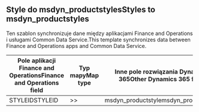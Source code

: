 ## <a name="styles-to-msdyn_productstyles"></a><span data-ttu-id="9758e-101">Style do msdyn_productstyles</span><span class="sxs-lookup"><span data-stu-id="9758e-101">Styles to msdyn_productstyles</span></span>

<span data-ttu-id="9758e-102">Ten szablon synchronizuje dane między aplikacjami Finance and Operations i usługami Common Data Service.</span><span class="sxs-lookup"><span data-stu-id="9758e-102">This template synchronizes data between Finance and Operations apps and Common Data Service.</span></span>

<span data-ttu-id="9758e-103">Pole aplikacji Finance and Operations</span><span class="sxs-lookup"><span data-stu-id="9758e-103">Finance and Operations field</span></span> | <span data-ttu-id="9758e-104">Typ mapy</span><span class="sxs-lookup"><span data-stu-id="9758e-104">Map type</span></span> | <span data-ttu-id="9758e-105">Inne pole rozwiązania Dynamics 365</span><span class="sxs-lookup"><span data-stu-id="9758e-105">Other Dynamics 365 field</span></span> | <span data-ttu-id="9758e-106">Wartość domyślna</span><span class="sxs-lookup"><span data-stu-id="9758e-106">Default value</span></span>
---|---|---|---
<span data-ttu-id="9758e-107">STYLEID</span><span class="sxs-lookup"><span data-stu-id="9758e-107">STYLEID</span></span> | >> | <span data-ttu-id="9758e-108">msdyn_productstyle</span><span class="sxs-lookup"><span data-stu-id="9758e-108">msdyn_productstyle</span></span> | 
